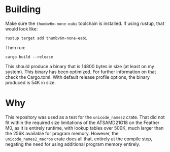 # Building

Make sure the `thumbv6m-none-eabi` toolchain is installed.  If using rustup, that would look like:

```
rustup target add thumbv6m-none-eabi
```

Then run:

```
cargo build --release
```

This should produce a binary that is 14800 bytes in size (at least on my system).  This binary has been optimized.  For further information on that check the Cargo.toml.  With default release profile options, the binary produced is 54K in size.

# Why

This repository was used as a test for the `unicode_names2` crate.  That did not fit within the required size limitations of the ATSAMD21G18 on the Feather M0, as it is entirely runtime, with lookup tables over 500K, much larger than the 256K available for program memory.  However, the `unicode_names2_macros` crate does all that, entirely at the compile step, negating the need for using additional program memory entirely.
